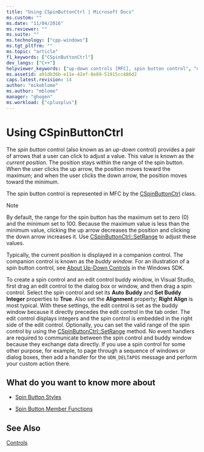 ```yaml
---
title: "Using CSpinButtonCtrl | Microsoft Docs"
ms.custom: ""
ms.date: "11/04/2016"
ms.reviewer: ""
ms.suite: ""
ms.technology: ["cpp-windows"]
ms.tgt_pltfrm: ""
ms.topic: "article"
f1_keywords: ["CSpinButtonCtrl"]
dev_langs: ["C++"]
helpviewer_keywords: ["up-down controls [MFC], spin button control", "up-down controls", "spin button control", "CSpinButtonCtrl class [MFC], using"]
ms.assetid: a91db36b-e11e-42ef-8e89-51915cc486d2
caps.latest.revision: 14
author: "mikeblome"
ms.author: "mblome"
manager: "ghogen"
ms.workload: ["cplusplus"]
---
```

# Using CSpinButtonCtrl
The *spin button* control (also known as an *up-down* control) provides a pair of arrows that a user can click to adjust a value. This value is known as the *current position*. The position stays within the range of the spin button. When the user clicks the up arrow, the position moves toward the maximum; and when the user clicks the down arrow, the position moves toward the minimum.  
  
 The spin button control is represented in MFC by the [CSpinButtonCtrl](../mfc/reference/cspinbuttonctrl-class.md) class.  
  
> [!NOTE]
>  By default, the range for the spin button has the maximum set to zero (0) and the minimum set to 100. Because the maximum value is less than the minimum value, clicking the up arrow decreases the position and clicking the down arrow increases it. Use [CSpinButtonCtrl::SetRange](../mfc/reference/cspinbuttonctrl-class.md#setrange) to adjust these values.  
  
 Typically, the current position is displayed in a companion control. The companion control is known as the *buddy window*. For an illustration of a spin button control, see [About Up-Down Controls](http://msdn.microsoft.com/library/windows/desktop/bb759889) in the Windows SDK.  
  
 To create a spin control and an edit control buddy window, in Visual Studio, first drag an edit control to the dialog box or window, and then drag a spin control. Select the spin control and set its **Auto Buddy** and **Set Buddy Integer** properties to **True**. Also set the **Alignment** property; **Right Align** is most typical. With these settings, the edit control is set as the buddy window because it directly precedes the edit control in the tab order. The edit control displays integers and the spin control is embedded in the right side of the edit control. Optionally, you can set the valid range of the spin control by using the [CSpinButtonCtrl::SetRange](../mfc/reference/cspinbuttonctrl-class.md#setrange) method. No event handlers are required to communicate between the spin control and buddy window because they exchange data directly. If you use a spin control for some other purpose, for example, to page through a sequence of windows or dialog boxes, then add a handler for the `UDN_DELTAPOS` message and perform your custom action there.  
  
## What do you want to know more about  
  
-   [Spin Button Styles](../mfc/spin-button-styles.md)  
  
-   [Spin Button Member Functions](../mfc/spin-button-member-functions.md)  
  
## See Also  
 [Controls](../mfc/controls-mfc.md)

